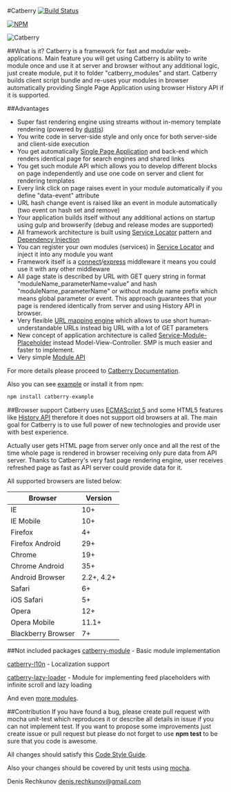 #Catberry [![Build Status](https://travis-ci.org/pragmadash/catberry.png?branch=master)](https://travis-ci.org/pragmadash/catberry)

[![NPM](https://nodei.co/npm/catberry.png)](https://nodei.co/npm/catberry/)

![Catberry](https://raw.githubusercontent.com/pragmadash/catberry/master/docs/images/logo.png)

##What is it?
Catberry is a framework for fast and modular web-applications. Main feature you will get using Catberry is ability to write module once and use it at server and browser without any additional logic, just create module, put it to folder "catberry_modules" and start. Catberry builds client script bundle and re-uses your modules in browser automatically providing Single Page Application using browser History API if it is supported.

##Advantages
* Super fast rendering engine using streams without in-memory template rendering (powered by [dustjs](https://github.com/linkedin/dustjs))
* You write code in server-side style and only once for both server-side and client-side execution
* You get automatically [Single Page Application](http://en.wikipedia.org/wiki/Single_Page_Application) and back-end which renders identical page for search engines and shared links
* You get such module API which allows you to develop different blocks on page independently and use one code on server and client for rendering templates
* Every link click on page raises event in your module automatically if you define "data-event" attribute
* URL hash change event is raised like an event in module automatically (two event on hash set and remove)
* Your application builds itself without any additional actions on startup using gulp and browserify (debug and release modes are supported)
* All framework architecture is built using [Service Locator](http://en.wikipedia.org/wiki/Service_locator_pattern) pattern and [Dependency Injection](http://en.wikipedia.org/wiki/Dependency_injection)
* You can register your own modules (services) in [Service Locator](http://en.wikipedia.org/wiki/Service_locator_pattern) and inject it into any module you want
* Framework itself is a [connect](https://github.com/senchalabs/connect)/[express](https://github.com/visionmedia/express) middleware it means you could use it with any other middleware
* All page state is described by URL with GET query string in format "moduleName_parameterName=value" and hash "moduleName_parameterName" or without module name prefix which means global parameter or event. This approach guarantees that your page is rendered identically from server and using History API in browser.
* Very flexible [URL mapping engine](https://github.com/pragmadash/catberry/blob/master/docs/url-mapping.md) which allows to use short human-understandable URLs instead big URL with a lot of GET parameters
* New concept of application architecture is called [Service-Module-Placeholder](https://github.com/pragmadash/catberry/blob/master/docs/smp.md) instead Model-View-Controller. SMP is much easier and faster to implement.
* Very simple [Module API](https://github.com/pragmadash/catberry/blob/master/docs/modules.md)

For more details please proceed to [Catberry Documentation](https://github.com/pragmadash/catberry/blob/master/docs/index.md).

Also you can see [example](https://github.com/pragmadash/catberry/tree/master/example) or install it from npm:

```bash
npm install catberry-example
```

##Browser support
Catberry uses [ECMAScript 5](http://www.ecma-international.org/ecma-262/5.1/) and some HTML5 features 
like [History API](https://developer.mozilla.org/en-US/docs/Web/Guide/API/DOM/Manipulating_the_browser_history)
therefore it does not support old browsers at all.
The main goal for Catberry is to use full power of new technologies and provide user with best experience.

Actually user gets HTML page from server only once and all the rest of the time whole page is rendered in browser receiving only pure data from API server.
Thanks to Catberry's very fast page rendering engine, user receives refreshed page as fast as API server could provide data for it.

All supported browsers are listed below:

| Browser			| Version		|
|-------------------|---------------|
| IE				| 10+			|
| IE Mobile			| 10+			|
| Firefox 			| 4+			|
| Firefox Android	| 29+			|
| Chrome			| 19+			|
| Chrome Android	| 35+			|
| Android Browser	| 2.2+, 4.2+	|
| Safari			| 6+			|
| iOS Safari		| 5+			|
| Opera				| 12+			|
| Opera Mobile		| 11.1+			|
| Blackberry Browser| 7+			|

##Not included packages
[catberry-module](https://www.npmjs.org/package/catberry-module) - Basic module implementation

[catberry-l10n](https://www.npmjs.org/package/catberry-l10n) - Localization support

[catberry-lazy-loader](https://www.npmjs.org/package/catberry-lazy-loader) - Module for implementing feed placeholders with infinite scroll and lazy loading

And even [more modules](https://www.npmjs.org/search?q=catberry).

##Contribution
If you have found a bug, please create pull request with mocha unit-test which reproduces it or describe all details in issue if you can not implement test.
If you want to propose some improvements just create issue or pull request but please do not forget to use **npm test** to be sure that you code is awesome.

All changes should satisfy this [Code Style Guide](https://github.com/pragmadash/catberry/blob/master/docs/code-style.md).

Also your changes should be covered by unit tests using [mocha](https://www.npmjs.org/package/mocha).

Denis Rechkunov <denis.rechkunov@gmail.com>
